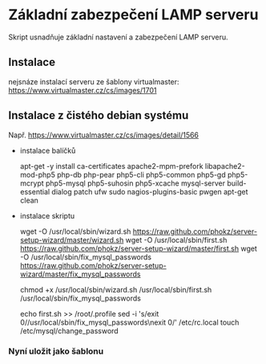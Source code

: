 Základní zabezpečení LAMP serveru
=================================


Skript usnadňuje základní nastavení a zabezpečení LAMP serveru.


## Instalace

nejsnáze instalací serveru ze šablony virtualmaster: https://www.virtualmaster.cz/cs/images/1701

## Instalace z čistého debian systému

Např. https://www.virtualmaster.cz/cs/images/detail/1566

- instalace balíčků

    apt-get -y install ca-certificates apache2-mpm-prefork libapache2-mod-php5 php-db php-pear php5-cli php5-common php5-gd php5-mcrypt php5-mysql php5-suhosin php5-xcache mysql-server build-essential dialog patch ufw sudo nagios-plugins-basic pwgen
    apt-get clean

- instalace skriptu

    wget -O /usr/local/sbin/wizard.sh https://raw.github.com/phokz/server-setup-wizard/master/wizard.sh
    wget -O /usr/local/sbin/first.sh https://raw.github.com/phokz/server-setup-wizard/master/first.sh
    wget -O /usr/local/sbin/fix_mysql_passwords https://raw.github.com/phokz/server-setup-wizard/master/fix_mysql_passwords

    chmod +x /usr/local/sbin/wizard.sh /usr/local/sbin/first.sh /usr/local/sbin/fix_mysql_passwords

    echo first.sh >> /root/.profile
    sed -i 's/exit 0/\/usr\/local\/sbin\/fix_mysql_passwords\nexit 0/' /etc/rc.local
    touch /etc/mysql/change_password

### Nyní uložit jako šablonu


